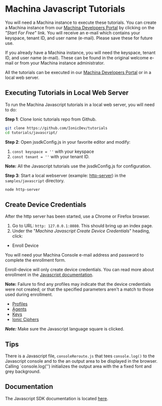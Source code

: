 # Machina Javascript Tutorials

You will need a Machina instance to execute these tutorials.  You can create a Machina instance from our [Machina Developers Portal](https://dev.ionic.com) by clicking on the *"Start For Free*" link. You will receive an e-mail which contains your keyspace, tenant ID, and user name (e-mail).  Please save these for future use.

If you already have a Machina instance, you will need the keyspace, tenant ID, and user name (e-mail).  These can be found in the original welcome e-mail or from your Machina instance administrator.

All the tutorials can be executed in our [Machina Developers Portal](https://dev.ionic.com/tutorials/sdk-basics/profiles?language=javascript) or in a local web server.

## Executing Tutorials in Local Web Server

To run the Machina Javascript tutorials in a local web server, you will need to do:

**Step 1**: Clone Ionic tutorials repo from Github.

~~~bash
git clone https://github.com/IonicDev/tutorials
cd tutorials/javascript/
~~~

**Step 2**: Open jssdkConfig.js in your favorite editor and modify:

1. `const keyspace = ''` with your keyspace
2. `const tenant = ''` with your tenant ID.

**Note:** All the Javascript tutorials use the jssdkConfig.js for configuration.

**Step 3**: Start a local webserver (example: [http-server](https://www.npmjs.com/package/http-server)) in the `samples/javascript` directory.

~~~bash
node http-server
~~~

## Create Device Credentials

After the http server has been started, use a Chrome or Firefox browser.

1. Go to URL: `http: 127.0.0.1:8080`. This should bring up an index page.
2. Under the "*Machina Javascript Create Device Credentials*" heading, click:

* Enroll Device

You will need your Machina Console e-mail address and password to complete the enrollment form.

Enroll-device will only create device credentials. You can read more about enrollment in the [Javascript documentation](https://dev.ionic.com/sdk_docs/ionic_platform_sdk/javascript/latest/index.html). 

**Note:** Failure to find any profiles may indicate that the device credentials were not created; or that the specified parameters aren't a match to those used during enrollment.

* [Profiles](https://dev.ionic.com/tutorials/sdk-basics/profiles?language=javascript)
* [Agents](https://dev.ionic.com/tutorials/sdk-basics/agents?language=javascript)
* [Keys](https://dev.ionic.com/tutorials/sdk-basics/keys?language=javascript)
* [Ionic Ciphers](https://dev.ionic.com/tutorials/sdk-basics/ionic-ciphers?language=javascript)

***Note:*** Make sure the Javascript language square is clicked.

## Tips

There is a Javascript file, `consoleReroute.js` that tees `console.log()` to the Javascript console and to the an output area to be displayed in the browser.  Calling `console.log('') initializes the output area with the a fixed font and grey background.

## Documentation
The Javascript SDK documentation is located [here](https://dev.ionic.com/sdk_docs/ionic_platform_sdk/javascript/latest/index.html).
